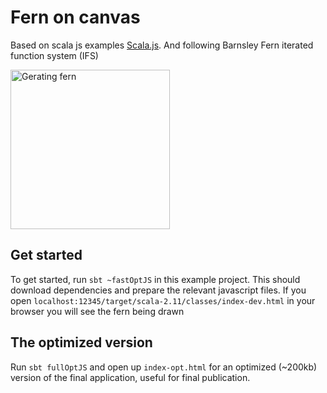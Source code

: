 # Fern on canvas 

Based on scala js examples [Scala.js](http://www.scala-js.org/).
And following Barnsley Fern iterated function system (IFS)

<img src="https://github.com/jonasanso/fern-scalajs/raw/master/recording.gif" height="255" alt="Gerating fern">

## Get started

To get started, run `sbt ~fastOptJS` in this example project. This should
download dependencies and prepare the relevant javascript files. If you open
`localhost:12345/target/scala-2.11/classes/index-dev.html` in your browser you will see the fern being drawn

## The optimized version

Run `sbt fullOptJS` and open up `index-opt.html` for an optimized (~200kb) version
of the final application, useful for final publication.

